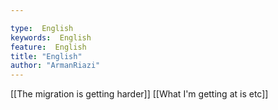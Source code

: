 ```yaml
---

type:  English
keywords:  English
feature:  English
title: "English"
author: "ArmanRiazi"
---
```



 [[The migration is getting harder]]
 [[What I'm getting at is etc]]